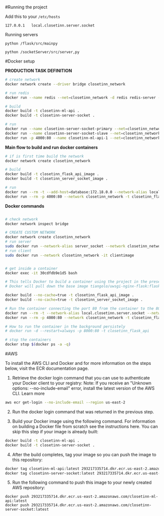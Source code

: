 #Running the project

Add this to your `/etc/hosts`
```
127.0.0.1	local.closetinn.server.socket
```

Running servers
```
python /flask/src/mainpy

python /socketServer/src/server,py
```

#Docker setup

**PRODUCTION TASK DEFINITION**
```bash
# create network
docker network create --driver bridge closetinn_network

# run redis
docker run --name redis --net=closetinn_network -d redis redis-server --appendonly yes

# build
docker build -t closetinn-ml-api .
docker build -t closetinn-server-socket .

# run
docker run --name closetinn-server-socket-primary --net=closetinn_network closetinn-server-socket
docker run --name closetinn-server-socket-slave --net=closetinn_network closetinn-server-socket
docker run -p 4000:80 --name closetinn-ml-api-1 --net=closetinn_network closetinn-ml-api
```

**Main flow to build and run docker containers**
```bash
# if is first time build the network
docker network create closetinn_network

# build
docker build -t closetinn_flask_api_image .
docker build -t closetinn_server_socket_image .

# run
docker run --rm -t --add-host=database:172.18.0.0 --network-alias local.closetinn.server.socket --network closetinn_network closetinn_server_socket_image
docker run --rm -p 4000:80 --network closetinn_network -t closetinn_flask_api_image

```



**Docker commands**
```bash

# check network
docker network inspect bridge

# CREATE CUSTOM NETWORK
docker network create closetinn_network
# run server
sudo docker run --network-alias server_socket --network closetinn_network -it serverimage
# run client
sudo docker run --network closetinn_network -it clientimage


# get inside a container
docker exec -it 30cdfdb9e1d5 bash

# This tells Docker to build a container using the project in the present working directory (the . at the end), and tag it closetinn_flask_api (-t stands for “tag”).
# Docker will pull down the base image tiangolo/uwsgi-nginx-flask:flask from Docker Hub, then copy our app code into the container.

docker build --no-cache=true -t closetinn_flask_api_image .
docker build --no-cache=true -t closetinn_server_socket_image .

# Run the container connecting the port 80 from the container to the 8000 of your machine
docker run --rm -t --network-alias local.closetinn.server.socket --network closetinn_network closetinn_server_socket_image
docker run --rm -p 4000:80 --network closetinn_network -t closetinn_flask_api_image

# How to run the container in the background persistely
# docker run -d --restart=always -p 8000:80 -t closetinn_flask_api

# stop the containers
docker stop $(docker ps -a -q)
```

#AWS

To install the AWS CLI and Docker and for more information on the steps below, visit the ECR documentation page.
1) Retrieve the docker login command that you can use to authenticate your Docker client to your registry:
Note:
If you receive an "Unknown options: --no-include-email" error, install the latest version of the AWS CLI. Learn more
```bash
aws ecr get-login --no-include-email --region us-east-2
```

2) Run the docker login command that was returned in the previous step.

3) Build your Docker image using the following command. For information on building a Docker file from scratch see the instructions here. You can skip this step if your image is already built:
```bash
docker build -t closetinn-ml-api .
docker build -t closetinn-server-socket .
```

4) After the build completes, tag your image so you can push the image to this repository:
```bash
docker tag closetinn-ml-api:latest 293217335714.dkr.ecr.us-east-2.amazonaws.com/closetinn-ml-api:latest
docker tag closetinn-server-socket:latest 293217335714.dkr.ecr.us-east-2.amazonaws.com/closetinn-server-socket:latest
```

5) Run the following command to push this image to your newly created AWS repository:
```
docker push 293217335714.dkr.ecr.us-east-2.amazonaws.com/closetinn-ml-api:latest
docker push 293217335714.dkr.ecr.us-east-2.amazonaws.com/closetinn-server-socket:latest
```
